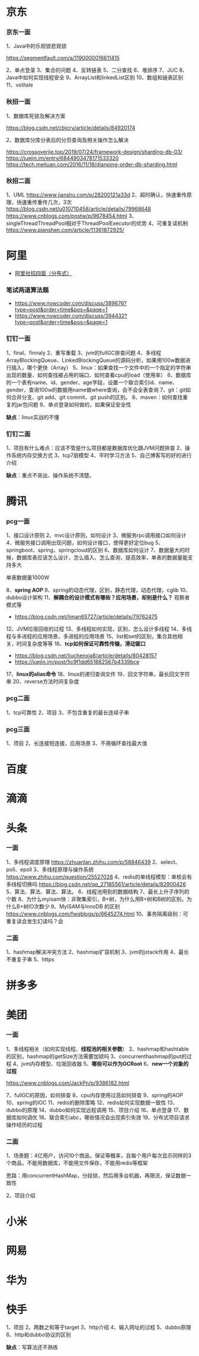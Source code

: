 # 京东

### 京东一面

1、Java中的乐观锁悲观锁

https://segmentfault.com/a/1190000016611415

2、单点登录
3、集合的问题
4、反转链表
5、二分查找
6、堆排序
7、JUC
8、Java中如何实现线程安全
9、ArrayList和linkedList区别
10、数组和链表区别
11、volitale

### 秋招一面

1、数据库死锁及解决方案

https://blog.csdn.net/cbjcry/article/details/84920174


2、数据库分库分表后的分页查询及相关操作怎么解决

https://crossoverjie.top/2019/07/24/framework-design/sharding-db-03/
https://juejin.im/entry/6844903478171533320
https://tech.meituan.com/2016/11/18/dianping-order-db-sharding.html


### 秋招二面

1、UML
https://www.jianshu.com/p/28200121a33d
2、超时确认，快速重传原理，快速重传重传几次，3次
https://blog.csdn.net/u010710458/article/details/79968648
https://www.cnblogs.com/postw/p/9678454.html
3、singleThreadThreadPool相对于ThreadPoolExecutor的优势
4、可重复读机制
https://www.pianshen.com/article/11361872925/



# 阿里

- [阿里社招四面（分布式）](https://www.nowcoder.com/discuss/349542)

### 笔试两道算法题

- https://www.nowcoder.com/discuss/389676?type=post&order=time&pos=&page=1
- https://www.nowcoder.com/discuss/394432?type=post&order=time&pos=&page=1

### 钉钉一面

1、final、finnaly
2、重写重载
3、jvm的fullGC排查问题
4、多线程ArrayBlockingQueue、LinkedBlockingQueue的源码分析，如果用100w数据进行插入，哪个更快（Array）
5、linux：如果查找一个文件中的一个指定的字符串出现的数量、如何查找被占用的端口、如何查看cpu的load（使用率）
6、数据库的一个表有name、id、gender、age字段，设置一个联合索引id、name、gender，查询100w的数据用name做where查询，会不会全表查询
7、git：git如何合并分支、git add、git commit、git push的区别。
8、maven：如何查找重复的jar包问题
9、单点登录如何做的，如果保证安全性

**缺点**：linux实战的不懂

### 钉钉二面

1、项目有什么难点：应该不管是什么项目都是数据库优化跟JVM问题排查
2、操作系统内存交换方式
3、tcp7层模型
4、平时学习方法
5、自己博客写的好的进行介绍

**缺点**：重点不突出、操作系统不清楚。


# 腾讯

### pcg一面

1、接口设计原则
2、mvc设计原则，如何设计
3、微服务rpc调用接口如何设计
4、微服务接口调用出现问题，如何设计接口，使得更好定位bug
5、springboot、spring、springcloud的区别
6、数据库如何设计
7、数据量大的时候，数据库表应该怎么设计，怎么插入、怎么查询，提高效率，单表的数据量能支持多大

单表数据量1000W

8、**spring AOP**
9、spring的动态代理，区别，静态代理，动态代理，cglib
10、dubbo设计架构
11、**解耦合的设计模式有哪些？应用场景，却别是什么？** 观察者模式等

- https://blog.csdn.net/liman65727/article/details/79762475

12、JVM垃圾回收的过程
13、多线程如何实现，区别，怎么设计多线程
14、多线程与多进程的应用场景，多进程的应用场景
15、list和set的区别，集合其他相关，时间复杂度等等
16、**tcp如何保证可靠性传输，滑动窗口**

- https://blog.csdn.net/liuchenxia8/article/details/80428157
- https://juejin.im/post/5c9f1dd651882567b4339bce

17、**linux的alias命令**
18、linux的递归查询文件
19、回文字符串，最长回文字符串
20、reverse方法时间复杂度

### pcg二面

1、tcp可靠性
2、项目
3、不包含重复的最长连续子串

### pcg三面

1、项目
2、长连接短连接，应用场景
3、不用循环查找最大值

# 百度



# 滴滴



# 头条

### 一面

1、多线程调度原理
https://zhuanlan.zhihu.com/p/58846439
2、select、poll、epoll
3、多线程原理与操作系统
https://www.zhihu.com/question/25527028
4、redis的单线程模型：单核会有多线程切换吗
https://blog.csdn.net/qq_27185561/article/details/82900426
5、算法、算法、算法、算法。
6、线程池用到的数据结构
7、最长上升子序列的个数
8、为什么myisam快：非聚集索引，B+树，为什么用B+树和B树的区别。为什么B+树IO次数少
9、MyISAM与InnoDB 的区别
https://www.cnblogs.com/fwqblogs/p/6645274.html
10、事务隔离级别：可重复读会发生幻读吗？会

### 二面

1、hashmap解决冲突方法
2、hashmap扩容机制
3、jvm的jstack作用
4、最长不重复子串
5、https








# 拼多多



# 美团

### 一面

1、多线程相关（如何实现线程、**线程池的相关参数**）
2、hashmap和hashtable的区别，hashmap的getSize方法需要加锁吗
3、concurrenthashmap的put的过程
4、jvm内存模型、垃圾回收器
5、**哪些可以作为GCRoot**
6、**new一个对象的过程**

https://www.cnblogs.com/JackPn/p/9386182.html

7、fullGC的原因，如何排查
8、cpu内存使用过高如何排查
9、spring的AOP
10、spring的IOC
11、redis的删除策略
12、redis如何实现数据一致性
13、dubbo的原理
14、dubbo如何实现远程调用
15、项目介绍
16、单点登录
17、数据库如何调优
18、联合索引abc，哪些情况会出现索引失效
19、分布式项目请求操作经历的过程


### 二面

1、场景题：4亿用户，访问10个商品，保证等概率，且每个用户每次显示同样的3个商品，不能用数据库，不能用文件保存，不能用redis等框架

思路：用concurrentHashMap，分段锁，然后用多台机器，再限流，保证数据一致性

2、项目介绍


# 小米



# 网易



# 华为


# 快手

1、项目
2、两数之和等于target
3、http介绍
4、输入网址的过程
5、dubbo原理
6、http和dubbo协议的区别

**缺点**：写算法还不熟练
